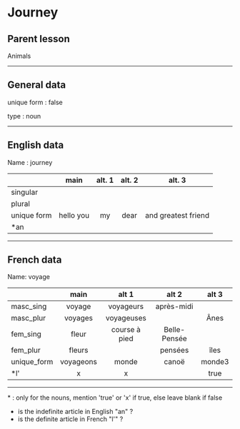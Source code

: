 # Journey

## Parent lesson

Animals

---

## General data

unique form : false

type : noun

---

## English data

Name : journey

|             |   main    | alt. 1 | alt. 2 |       alt. 3        |
| :---------- | :-------: | :----: | :----: | :-----------------: |
| singular    |           |        |        |                     |
| plural      |           |        |        |                     |
| unique form | hello you |   my   |  dear  | and greatest friend |
| \*an        |           |        |        |                     |

---

## French data

Name: voyage

|             |   main    |     alt 1     |    alt 2     | alt 3  |
| :---------- | :-------: | :-----------: | :----------: | :----: |
| masc_sing   |  voyage   |   voyageurs   |  après-midi  |        |
| masc_plur   |  voyages  |  voyageuses   |              |  Ânes  |
| fem_sing    |   fleur   | course à pied | Belle-Pensée |        |
| fem_plur    |  fleurs   |               |   pensées    |  îles  |
| unique_form | voyageons |     monde     |    canoë     | monde3 |
| \*l'        |     x     |       x       |              |  true  |

---

\* : only for the nouns, mention 'true' or 'x' if true, else leave blank if false

- is the indefinite article in English "an" ?
- is the definite article in French "l'" ?
